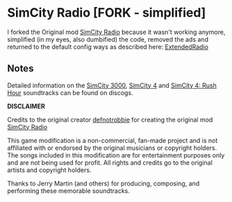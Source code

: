 # SimCity Radio [FORK - simplified]

I forked the Original mod [SimCity Radio](https://mods.paradoxplaza.com/mods/76446/Windows) because it wasn't working anymore,
simplified (in my eyes, also dumbified) the code, removed the ads and returned to the default config ways as described here: [ExtendedRadio](https://github.com/AlphaGaming7780/ExtendedRadio/wiki/Custom-Radio)

## Notes

Detailed information on the [SimCity 3000](https://www.discogs.com/release/5394990-Various-SimCity-3000), 
[SimCity 4](https://www.discogs.com/release/7964896-Various-SimCity-4)
and [SimCity 4: Rush Hour](https://www.discogs.com/release/3849468-Various-SimCity-4-Rush-Hour-Soundtrack) soundtracks can be found on discogs.


**DISCLAIMER**

Credits to the original creator [defnotrobbie](https://mods.paradoxplaza.com/authors/defnotrobbie?orderBy=desc&sortBy=best) 
for creating the original mod [SimCity Radio](https://mods.paradoxplaza.com/mods/76446/Windows)

This game modification is a non-commercial, fan-made project and is not affiliated with or endorsed by the original musicians or copyright holders. The songs included in this modification are for entertainment purposes only and are not being used for profit. All rights and credits go to the original artists and copyright holders.

Thanks to Jerry Martin (and others) for producing, composing, and performing these memorable soundtracks.
